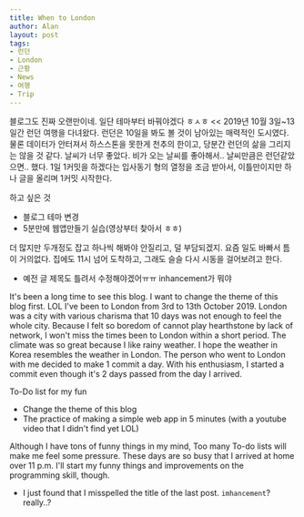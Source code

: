 ```yaml
---
title: When to London
author: Alan
layout: post
tags:
- 런던
- London
- 근황
- News
- 여행
- Trip
---
```


블로그도 진짜 오랜만이네. 일단 테마부터 바꿔야겠다 ㅎㅅㅎ <<
2019년 10월 3일~13일간 런던 여행을 다녀왔다. 런던은 10일을 봐도 볼 것이 남아있는 매력적인 도시였다.
물론 데이터가 안터져서 하스스톤을 못한게 천추의 한이고, 당분간 런던의 삶을 그리지는 않을 것 같다.
날씨가 너무 좋았다. 비가 오는 날씨를 좋아해서.. 날씨만큼은 런던같았으면.. 했다.
1일 1커밋을 하겠다는 입사동기 형의 열정을 조금 받아서, 이틀만이지만 하나 글을 올리며 1커밋 시작한다.

하고 싶은 것
- 블로그 테마 변경
- 5분만에 웹앱만들기 실습(영상부터 찾아서 ㅎㅎ)

더 많지만 두개정도 잡고 하나씩 해봐야 안질리고, 덜 부담되겠지.
요즘 일도 바빠서 틈이 거의없다. 집에도 11시 넘어 도착하고, 그래도 슬슬 다시 시동을 걸어보려고 한다.
* 예전 글 제목도 틀려서 수정해야겠어ㅠㅠ inhancement가 뭐야


It's been a long time to see this blog. I want to change the theme of this blog first. LOL
I've been to London from 3rd to 13th October 2019. London was a city with various charisma that 10 days was not enough to feel the whole city.
Because I felt so boredom of cannot play hearthstone by lack of network, I won't miss the times been to London within a short period.
The climate was so great because I like rainy weather. I hope the weather in Korea resembles the weather in London.
The person who went to London with me decided to make 1 commit a day. With his enthusiasm, I started a commit even though it's 2 days passed from the day I arrived.

To-Do list for my fun
- Change the theme of this blog
- The practice of making a simple web app in 5 minutes (with a youtube video that I didn't find yet LOL)

Although I have tons of funny things in my mind, Too many To-do lists will make me feel some pressure.
These days are so busy that I arrived at home over 11 p.m. I'll start my funny things and improvements on the programming skill, though.
* I just found that I misspelled the title of the last post. `imhancement`? really..?